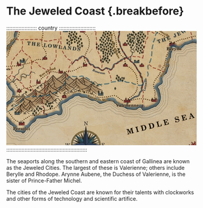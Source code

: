 # The Jeweled Coast {.breakbefore}

:::::::::::::::::::: country ::::::::::::::::::::::::
![Map of the western Jeweled Coast, by Robert Altbauer](assets/Maps/Details/Gallinea/Western_Jeweled_Coast.jpg "Map of the Western Jeweled Coast, by Robert Altbauer")
:::::::::::::::::::::::::::::::::::::::::::::::::::::

The seaports along the southern and eastern coast of Gallinea are known as the Jeweled Cities. 
The largest of these is Valerienne; others include Berylle and Rhodope. Arynne Aubene, the 
Duchess of Valerienne, is the sister of Prince-Father Michel.

The cities of the Jeweled Coast are known for their talents with clockworks and other forms of 
technology and scientific artifice.

